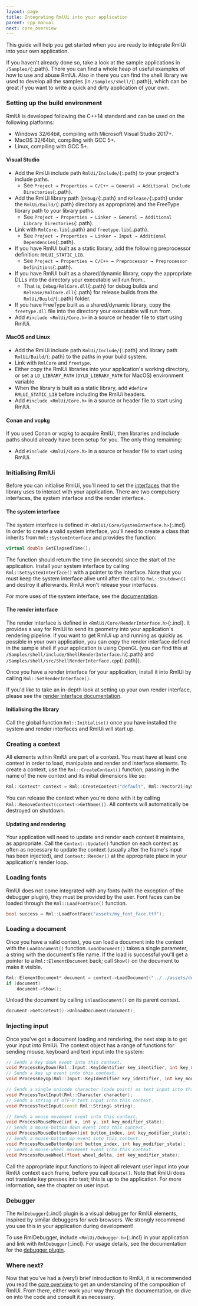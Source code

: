 ```yaml
---
layout: page
title: Integrating RmlUi into your application
parent: cpp_manual
next: core_overview
---
```


This guide will help you get started when you are ready to integrate RmlUi into your own application.

If you haven't already done so, take a look at the sample applications in `/Samples/`{:.path}. There you can find a whole heap of useful examples of how to use and abuse RmlUi. Also in there you can find the shell library we used to develop all the samples (in `/Samples/shell/`{:.path}), which can be great if you want to write a quick and dirty application of your own.

### Setting up the build environment

RmlUi is developed following the C++14 standard and can be used on the following platforms:

- Windows 32/64bit, compiling with Microsoft Visual Studio 2017+.
- MacOS 32/64bit, compiling with GCC 5+.
- Linux, compiling with GCC 5+.

#### Visual Studio

- Add the RmlUi include path `RmlUi/Include/`{:.path} to your project's include paths.
  - See `Project → Properties → C/C++ → General → Additional Include Directories`{:.path}.
- Add the RmlUi library path (`Debug/`{:.path} and `Release/`{:.path} under the `RmlUi/Build/`{:.path} directory as appropriate) and the FreeType library path to your library paths.
  - See `Project → Properties → Linker → General → Additional Library Directories`{:.path}.
- Link with `RmlCore.lib`{:.path} and `freetype.lib`{:.path}.
  - See `Project → Properties → Linker → Input → Additional Dependencies`{:.path}.
- If you have RmlUi built as a static library, add the following preprocessor definition: `RMLUI_STATIC_LIB`.
  - See `Project → Properties → C/C++ → Preprocessor → Preprocessor Definitions`{:.path}.
- If you have RmlUi built as a shared/dynamic library, copy the appropriate DLLs into the directory your executable will run from..
  - That is, `Debug/RmlCore.dll`{:.path} for debug builds and `Release/RmlCore.dll`{:.path} for release builds from the `RmlUi/Build/`{:.path} folder.
- If you have FreeType built as a shared/dynamic library, copy the `freetype.dll` file into the directory your executable will run from.
- Add `#include <RmlUi/Core.h>` in a source or header file to start using RmlUi.

#### MacOS and Linux

- Add the RmlUi include path `RmlUi/Include/`{:.path} and library path `RmlUi/Build/`{:.path} to the paths in your build system.
- Link with `RmlCore` and `freetype`.
- Either copy the RmlUi libraries into your application's working directory, or set a `LD_LIBRARY_PATH` (`DYLD_LIBRARY_PATH` for MacOS) environment variable. 
- When the library is built as a static library, add `#define RMLUI_STATIC_LIB` before including the RmlUi headers.
- Add `#include <RmlUi/Core.h>` in a source or header file to start using RmlUi.

#### Conan and vcpkg

If you used Conan or vcpkg to acquire RmlUi, then libraries and include paths should already have been setup for you. The only thing remaining:

- Add `#include <RmlUi/Core.h>` in a source or header file to start using RmlUi.


### Initialising RmlUi

Before you can initialise RmlUi, you'll need to set the [interfaces](interfaces.html) that the library uses to interact with your application. There are two compulsory interfaces, the system interface and the render interface.

#### The system interface

The system interface is defined in `<RmlUi/Core/SystemInterface.h>`{:.incl}. In order to create a valid system interface, you'll need to create a class that inherits from `Rml::SystemInterface` and provides the function:

```cpp
virtual double GetElapsedTime();
```

The function should return the time (in seconds) since the start of the application. Install your system interface by calling `Rml::SetSystemInterface()` with a pointer to the interface. Note that you must keep the system interface alive until after the call to `Rml::Shutdown()` and destroy it afterwards. RmlUi won't release your interfaces.

For more uses of the system interface, see the [documentation](interfaces/system.html).

#### The render interface

The render interface is defined in `<RmlUi/Core/RenderInterface.h>`{:.incl}. It provides a way for RmlUi to send its geometry into your application's rendering pipeline. If you want to get RmlUi up and running as quickly as possible in your own application, you can copy the render interface defined in the sample shell if your application is using OpenGL (you can find this at `/Samples/shell/include/ShellRenderInterface.h`{:.path} and `/Samples/shell/src/ShellRenderInterface.cpp`{:.path}).

Once you have a render interface for your application, install it into RmlUi by calling `Rml::SetRenderInterface()`.

If you'd like to take an in-depth look at setting up your own render interface, please see the [render interface documentation](interfaces/render.html).

#### Initialising the library

Call the global function `Rml::Initialise()` once you have installed the system and render interfaces and RmlUi will start up.


### Creating a context

All elements within RmlUi are part of a context. You must have at least one context in order to load, manipulate and render and interface elements. To create a context, use the `Rml::CreateContext()` function, passing in the name of the new context and its initial dimensions like so:

```cpp
Rml::Context* context = Rml::CreateContext("default", Rml::Vector2i(myScreenWidth, myScreenHeight));
```

You can release the context when you're done with it by calling `Rml::RemoveContext(context->GetName())`.  All contexts will automatically be destroyed on shutdown.

#### Updating and rendering

Your application will need to update and render each context it maintains, as appropriate. Call the `Context::Update()` function on each context as often as necessary to update the context (usually after the frame's input has been injected), and `Context::Render()` at the appropriate place in your application's render loop.

### Loading fonts

RmlUi does not come integrated with any fonts (with the exception of the debugger plugin), they must be provided by the user. Font faces can be loaded through the `Rml::LoadFontFace()` function.

```cpp
bool success = Rml::LoadFontFace("assets/my_font_face.ttf");
```

### Loading a document

Once you have a valid context, you can load a document into the context with the `LoadDocument()` function. `LoadDocument()` takes a single parameter, a string with the document's file name. If the load is successful you'll get a pointer to a `Rml::ElementDocument` back; call `Show()` on the document to make it visible.

```cpp
Rml::ElementDocument* document = context->LoadDocument("../../assets/demo.rml");
if (document)
	document->Show();
```

Unload the document by calling `UnloadDocument()` on its parent context.

```cpp
document->GetContext()->UnloadDocument(document);
```

### Injecting input

Once you've got a document loading and rendering, the next step is to get your input into RmlUi. The context object has a range of functions for sending mouse, keyboard and text input into the system:

```cpp
// Sends a key down event into this context.
void ProcessKeyDown(Rml::Input::KeyIdentifier key_identifier, int key_modifier_state);
// Sends a key up event into this context.
void ProcessKeyUp(Rml::Input::KeyIdentifier key_identifier, int key_modifier_state);

// Sends a single unicode character (code point) as text input into this context.
void ProcessTextInput(Rml::Character character);
// Sends a string of UTF-8 text input into this context.
void ProcessTextInput(const Rml::String& string);

// Sends a mouse movement event into this context.
void ProcessMouseMove(int x, int y, int key_modifier_state);
// Sends a mouse-button down event into this context.
void ProcessMouseButtonDown(int button_index, int key_modifier_state);
// Sends a mouse-button up event into this context.
void ProcessMouseButtonUp(int button_index, int key_modifier_state);
// Sends a mouse-wheel movement event into this context.
void ProcessMouseWheel(float wheel_delta, int key_modifier_state);
```

Call the appropriate input functions to inject all relevant user input into your RmlUi context each frame, before you call `Update()`. Note that RmlUi does not translate key presses into text; this is up to the application. For more information, see the chapter on user input.


### Debugger

The `RmlDebugger`{:.incl} plugin is a visual debugger for RmlUi elements, inspired by similar debuggers for web browsers. We strongly recommend you use this in your application during development!

To use RmlDebugger, include `<RmlUi/Debugger.h>`{:.incl} in your application and link with `RmlDebugger`{:.incl}. For usage details, see the documentation for the [debugger plugin](debugger.html).


### Where next?

Now that you've had a (very!) brief introduction to RmlUi, it is recommended you read the [core overview](core_overview.html) to get an understanding of the composition of RmlUi. From there, either work your way through the documentation, or dive on into the code and consult it as necessary. 
